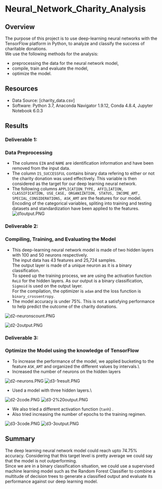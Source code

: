 # Neural_Network_Charity_Analysis

## Overview

The purpose of this project is to use deep-learning neural networks with the TensorFlow platform in Python, to analyze and classify the success of charitable donations.\
We use the following methods for the analysis:
- preprocessing the data for the neural network model,
- compile, train and evaluate the model,
- optimize the model.

## Resources
- Data Source: [charity_data.csv]
- Software: Python 3.7, Anaconda Navigator 1.9.12, Conda 4.8.4, Jupyter Notebook 6.0.3

## Results

### Deliverable 1:
### Data Preprocessing
- The columns `EIN` and `NAME` are identification information and have been removed from the input data.
- The column `IS_SUCCESSFUL` contains binary data refering to either or not the charity donation was used effectively. This variable is then considered as the target for our deep 
  learning neural network.
- The following columns `APPLICATION_TYPE, AFFILIATION, CLASSIFICATION, USE_CASE, ORGANIZATION, STATUS, INCOME_AMT, SPECIAL_CONSIDERATIONS, ASK_AMT` are the features for our model.\
   Encoding of the categorical variables, spliting into training and testing datasets and standardization have been applied to the features.
![d1output.PNG](https://github.com/Praveeja-Sasidharan-Suni/Neural_Network_Charity_Analysis-/blob/main/images/d1output.PNG?raw=true)

### Deliverable 2:
### Compiling, Training, and Evaluating the Model
- This deep-learning neural network model is made of two hidden layers with 100 and 50 neurons respectively.\
The input data has 43 features and 25,724 samples.\
The output layer is made of a unique neuron as it is a binary classification.\
To speed up the training process, we are using the activation function `ReLU` for the hidden layers. As our output is a binary classification, `Sigmoid` is used on the output layer.\
For the compilation, the optimizer is `adam` and the loss function is `binary_crossentropy`.
- The model accuracy is under 75%. This is not a satisfying performance to help predict the outcome of the charity donations.

![d2-neuronscount.PNG](https://github.com/Praveeja-Sasidharan-Suni/Neural_Network_Charity_Analysis-/blob/main/images/d2-neuronscount.PNG?raw=true)

![d2-2output.PNG](https://github.com/Praveeja-Sasidharan-Suni/Neural_Network_Charity_Analysis-/blob/main/images/d2-2output.PNG?raw=true)

### Deliverable 3:
### Optimize the Model using the knowledge of TensorFlow
- To increase the performance of the model, we applied bucketing to the feature `ASK_AMT` and organized the different values by intervals.\
- Increased the number of neurons on the hidden layers

![d2-neurons.PNG](https://github.com/Praveeja-Sasidharan-Suni/Neural_Network_Charity_Analysis-/blob/main/images/d2-neurons.PNG?raw=true)
![d3-1result.PNG](https://github.com/Praveeja-Sasidharan-Suni/Neural_Network_Charity_Analysis-/blob/main/images/d3-1result.PNG?raw=true)

- Used a model with three hidden layers.\

![d2-2code.PNG](https://github.com/Praveeja-Sasidharan-Suni/Neural_Network_Charity_Analysis-/blob/main/images/d2-2code.PNG?raw=true)
![d3-2%20output.PNG](https://github.com/Praveeja-Sasidharan-Suni/Neural_Network_Charity_Analysis-/blob/main/images/d3-2%20output.PNG?raw=true)

- We also tried a different activation function (`tanh`) .
- Also tried increasing the number of epochs to the training regimen.

![d3-3code.PNG](https://github.com/Praveeja-Sasidharan-Suni/Neural_Network_Charity_Analysis-/blob/main/images/d3-3code.PNG?raw=true)
![d3-3output.PNG](https://github.com/Praveeja-Sasidharan-Suni/Neural_Network_Charity_Analysis-/blob/main/images/d3-3output.PNG?raw=true)

## Summary
The deep learning neural network model could reach upto 74.75% accuracy. Considering that this target level is pretty average we could say that the model is not outperforming.\
Since we are in a binary classification situation, we could use a supervised machine learning model such as the Random Forest Classifier to combine a multitude of decision trees 
to generate a classified output and evaluate its performance against our deep learning model.
